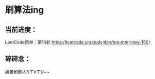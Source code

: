 # 刷算法ing



## 当前进度：

LeetCode题单：第14题
https://leetcode.cn/studyplan/top-interview-150/




## 碎碎念：

痛苦刷题人/(ㄒoㄒ)/~~